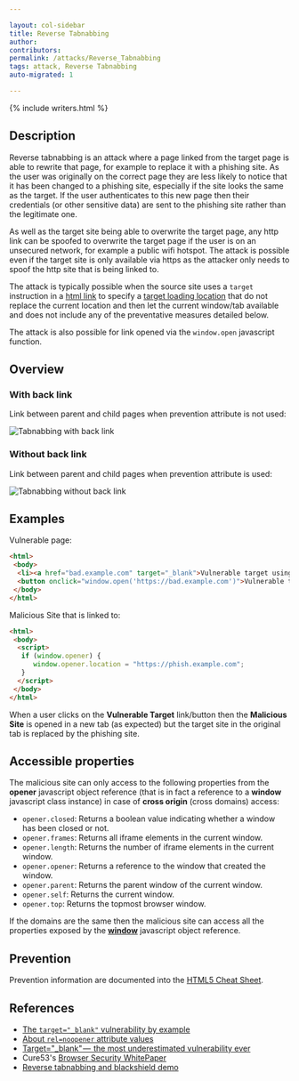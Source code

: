 ```yaml
---

layout: col-sidebar
title: Reverse Tabnabbing
author: 
contributors: 
permalink: /attacks/Reverse_Tabnabbing
tags: attack, Reverse Tabnabbing
auto-migrated: 1

---
```


{% include writers.html %}

## Description

Reverse tabnabbing is an attack where a page linked from the target page
is able to rewrite that page, for example to replace it with a phishing
site. As the user was originally on the correct page they are less
likely to notice that it has been changed to a phishing site, especially
if the site looks the same as the target. If the user authenticates to
this new page then their credentials (or other sensitive data) are sent
to the phishing site rather than the legitimate one.

As well as the target site being able to overwrite the target page, any
http link can be spoofed to overwrite the target page if the user is on
an unsecured network, for example a public wifi hotspot. The attack is
possible even if the target site is only available via https as the
attacker only needs to spoof the http site that is being linked to.

The attack is typically possible when the source site uses a `target`
instruction in a [html link](https://www.scaler.com/topics/html/html-links/) to specify a [target loading
location](https://www.w3schools.com/tags/att_a_target.asp) that do not
replace the current location and then let the current window/tab
available and does not include any of the preventative measures detailed
below.

The attack is also possible for link opened via the `window.open`
javascript function.

## Overview

### With back link

Link between parent and child pages when prevention attribute is not
used:

![Tabnabbing with back link](../assets/images/TABNABBING_OVERVIEW_WITH_LINK.png)

### Without back link

Link between parent and child pages when prevention attribute is used:

![Tabnabbing without back link](../assets/images/TABNABBING_OVERVIEW_WITHOUT_LINK.png)

## Examples

Vulnerable page:

``` html
<html>
 <body>
  <li><a href="bad.example.com" target="_blank">Vulnerable target using html link to open the new page</a></li>
  <button onclick="window.open('https://bad.example.com')">Vulnerable target using javascript to open the new page</button>
 </body>
</html>
```

Malicious Site that is linked to:

``` html
<html>
 <body>
  <script>
   if (window.opener) {
      window.opener.location = "https://phish.example.com";
   }
  </script>
 </body>
</html>
```

When a user clicks on the **Vulnerable Target** link/button then the
**Malicious Site** is opened in a new tab (as expected) but the target
site in the original tab is replaced by the phishing site.

## Accessible properties

The malicious site can only access to the following properties from the
**opener** javascript object reference (that is in fact a reference to a
**window** javascript class instance) in case of **cross origin** (cross
domains) access:

- `opener.closed`: Returns a boolean value indicating whether a window has been closed or not.
- `opener.frames`: Returns all iframe elements in the current window.
- `opener.length`: Returns the number of iframe elements in the current window.
- `opener.opener`: Returns a reference to the window that created the window.
- `opener.parent`: Returns the parent window of the current window.
- `opener.self`: Returns the current window.
- `opener.top`: Returns the topmost browser window.

If the domains are the same then the malicious site can access all the
properties exposed by the
**[window](https://developer.mozilla.org/en-US/docs/Web/API/Window)** javascript
object reference.

## Prevention

Prevention information are documented into the [HTML5 Cheat Sheet](https://cheatsheetseries.owasp.org/cheatsheets/HTML5_Security_Cheat_Sheet.html#tabnabbing).

## References

- [The `target="_blank"` vulnerability by example](https://dev.to/ben/the-targetblank-vulnerability-by-example)
- [About `rel=noopener` attribute values](https://mathiasbynens.github.io/rel-noopener/)
- [Target="_blank" —  the most underestimated vulnerability ever](https://medium.com/@jitbit/target-blank-the-most-underestimated-vulnerability-ever-96e328301f4c)
- Cure53's [Browser Security WhitePaper](https://github.com/cure53/browser-sec-whitepaper/raw/master/browser-security-whitepaper.pdf)
- [Reverse tabnabbing and blackshield demo](https://danielstjules.github.io/blankshield/)
